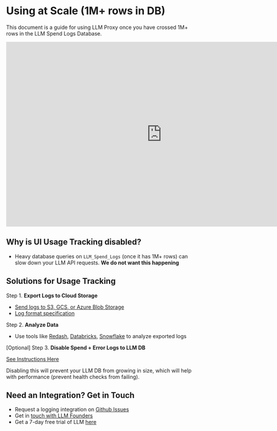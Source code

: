 # Using at Scale (1M+ rows in DB)

This document is a guide for using LLM Proxy once you have crossed 1M+ rows in the LLM Spend Logs Database.

<iframe width="840" height="500" src="https://www.loom.com/embed/eafd90d5374d4633b99c441fb04df351" frameborder="0" webkitallowfullscreen mozallowfullscreen allowfullscreen></iframe>

## Why is UI Usage Tracking disabled?
- Heavy database queries on `LLM_Spend_Logs` (once it has 1M+ rows) can slow down your LLM API requests. **We do not want this happening**

## Solutions for Usage Tracking

Step 1. **Export Logs to Cloud Storage**
   - [Send logs to S3, GCS, or Azure Blob Storage](https://docs.hanzo.ai/docs/proxy/logging)
   - [Log format specification](https://docs.hanzo.ai/docs/proxy/logging_spec)

Step 2. **Analyze Data**
   - Use tools like [Redash](https://redash.io/), [Databricks](https://www.databricks.com/), [Snowflake](https://www.snowflake.com/en/) to analyze exported logs

[Optional] Step 3. **Disable Spend + Error Logs to LLM DB**

[See Instructions Here](./prod#6-disable-spend_logs--error_logs-if-not-using-the-llm-ui)

Disabling this will prevent your LLM DB from growing in size, which will help with performance (prevent health checks from failing).

## Need an Integration? Get in Touch

- Request a logging integration on [Github Issues](https://github.com/hanzoai/llm/issues)
- Get in [touch with LLM Founders](https://calendly.com/d/4mp-gd3-k5k/llm-1-1-onboarding-chat)
- Get a 7-day free trial of LLM [here](https://hanzo.ai#trial)



